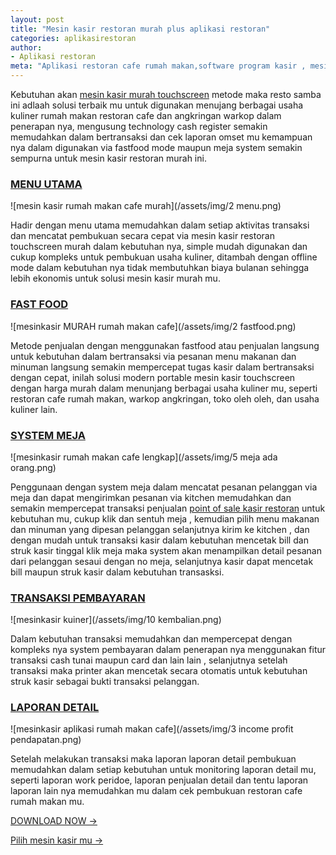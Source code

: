 ```yaml
---
layout: post
title: "Mesin kasir restoran murah plus aplikasi restoran"
categories: aplikasirestoran
author:
- Aplikasi restoran
meta: "Aplikasi restoran cafe rumah makan,software program kasir , mesin kasir restoran"
---
```

Kebutuhan akan [mesin kasir murah touchscreen](/aplikasirestoran/2020/03/28/restosam.html) metode maka resto samba ini adlaah solusi terbaik mu untuk digunakan menujang berbagai usaha kuliner rumah makan restoran cafe dan angkringan warkop dalam penerapan nya, mengusung technology cash register semakin memudahkan dalam bertransaksi dan cek laporan omset mu kemampuan nya dalam digunakan via fastfood mode maupun meja system semakin sempurna untuk mesin kasir restoran murah ini.


### **[MENU UTAMA](/aplikasirestoran/2020/03/28/restosam.html)**

![mesin kasir rumah makan cafe murah](/assets/img/2 menu.png)

Hadir dengan menu utama memudahkan dalam setiap aktivitas transaksi dan mencatat pembukuan secara cepat via mesin kasir restoran touchscreen murah dalam kebutuhan nya, simple mudah digunakan dan cukup kompleks untuk pembukuan usaha kuliner, ditambah dengan offline mode dalam kebutuhan nya tidak membutuhkan biaya bulanan sehingga lebih ekonomis untuk solusi mesin kasir murah mu.




### **[FAST FOOD](/aplikasirestoran/2020/03/28/restosam.html)**

![mesinkasir MURAH rumah makan cafe](/assets/img/2 fastfood.png)

Metode penjualan dengan menggunakan fastfood atau penjualan langsung untuk kebutuhan dalam bertransaksi via pesanan menu makanan dan minuman langsung semakin mempercepat tugas kasir dalam bertransaksi dengan cepat, inilah solusi modern portable mesin kasir touchscreen dengan harga murah dalam menunjang berbagai usaha kuliner mu, seperti restoran cafe rumah makan, warkop angkringan, toko oleh oleh, dan usaha kuliner lain.




### **[SYSTEM MEJA](/aplikasirestoran/2020/03/28/restosam.html)**

![mesinkasir rumah makan cafe lengkap](/assets/img/5 meja ada orang.png)

Penggunaan dengan system meja dalam mencatat pesanan pelanggan via meja dan dapat mengirimkan pesanan via kitchen memudahkan dan semakin mempercepat transaksi penjualan [point of sale kasir restoran](/aplikasirestoran/2020/03/28/restosam.html) untuk kebutuhan mu, cukup klik dan sentuh meja , kemudian pilih menu makanan dan minuman yang dipesan pelanggan selanjutnya kirim ke kitchen , dan dengan mudah untuk transaksi kasir dalam kebutuhan mencetak bill dan struk kasir tinggal klik meja maka system akan menampilkan detail pesanan dari pelanggan sesaui dengan no meja, selanjutnya kasir dapat mencetak bill maupun struk kasir dalam kebutuhan transasksi.




### **[TRANSAKSI PEMBAYARAN](/aplikasirestoran/2020/03/28/restosam.html)**

![mesinkasir kuiner](/assets/img/10 kembalian.png)

Dalam kebutuhan transaksi memudahkan dan mempercepat dengan kompleks nya system pembayaran dalam penerapan nya menggunakan fitur transaksi cash tunai maupun card dan lain lain , selanjutnya setelah transaksi maka printer akan mencetak secara otomatis untuk kebutuhan struk kasir sebagai bukti transaksi pelanggan.




### **[LAPORAN DETAIL](/aplikasirestoran/2020/03/28/restosam.html)**

![mesinkasir aplikasi rumah makan cafe](/assets/img/3 income profit pendapatan.png)

Setelah melakukan transaksi maka laporan laporan detail pembukuan memudahkan dalam setiap kebutuhan untuk monitoring laporan detail mu, seperti laporan work peridoe, laporan penjualan detail dan tentu laporan laporan lain nya memudahkan mu dalam cek pembukuan restoran cafe rumah makan mu.

[DOWNLOAD NOW →](https://mesinkasir.github.io/e-catalog/SAMBA%20MESIN%20KASIR%20TOUCHSCREEN%20MURAH.pdf)


[Pilih mesin kasir mu →](/hardware)

